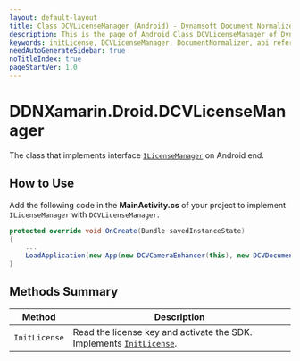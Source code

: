 ```yaml
---
layout: default-layout
title: Class DCVLicenseManager (Android) - Dynamsoft Document Normalizer Xamarin.Forms API Reference
description: This is the page of Android Class DCVLicenseManager of Dynamsoft Document Normalizer Xamarin.Forms SDK.
keywords: initLicense, DCVLicenseManager, DocumentNormalizer, api reference, Xamarin.Forms
needAutoGenerateSidebar: true
noTitleIndex: true
pageStartVer: 1.0
---
```


# DDNXamarin.Droid.DCVLicenseManager

The class that implements interface [`ILicenseManager`](license-manager.md) on Android end.

## How to Use

Add the following code in the **MainActivity.cs** of your project to implement `ILicenseManager` with `DCVLicenseManager`.

```csharp
protected override void OnCreate(Bundle savedInstanceState)
{
    ...
    LoadApplication(new App(new DCVCameraEnhancer(this), new DCVDocumentNormalizer(), new DCVLicenseManager(this)));
}
```

## Methods Summary

| Method               | Description |
|----------------------|-------------|
| `InitLicense` | Read the license key and activate the SDK. Implements [`InitLicense`](license-manager.md#initlicense). |
